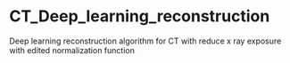 # CT_Deep_learning_reconstruction
Deep learning reconstruction algorithm for CT with reduce x ray exposure with edited normalization function
